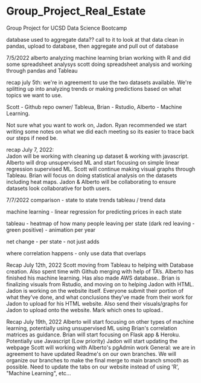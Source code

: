 # Group_Project_Real_Estate
Group Project for UCSD Data Science Bootcamp


database used to aggregate data??
	call to it to look at that data
	clean in pandas, upload to database, then aggregate and pull out of database


7/5/2022
alberto analyzing machine learning
brian working with R and did some spreadsheet analysys
scott doing spreadsheet analysis and working through pandas and Tableau


recap july 5th:
we're in agreement to use the two datasets available. We're splitting up into analyzing trends or making predictions based on what topics we want to use.

Scott - Github repo owner/ Tableua, Brian - Rstudio, Alberto - Machine Learning.

Not sure what you want to work on, Jadon. Ryan recommended we start writing some notes on what we did each meeting so its easier to trace back our steps if need be.




recap July 7, 2022:   
Jadon will be working with cleaning up dataset & working with javascript. Alberto will drop unsupervised ML and start focusing on simple linear regression supervised ML. Scott will continue making visual graphs through Tableau.  Brian will focus on doing statistical analysis on the datasets including heat maps.
Jadon & Alberto will be collaborating to ensure datasets look collaborative for both users.

7/7/2022
comparison - state to state trends tableau / trend data



machine learning - linear regression for predicting prices in each state

tableau - heatmap of how many people leaving per state (dark red leaving - green positive) - animation per year

net change - per state - not just adds

where correlation happens - only use data that overlaps


Recap July 12th, 2022
Scott moving from Tableau to helping with Database creation. Also spent time with Github merging with help of TA’s.
Alberto has finished his machine learning. Has also made AWS database..
Brian is finalizing visuals from Rstudio, and moving on to helping Jadon with HTML.
Jadon is working on the website itself.
Everyone submit their portion of what they’ve done, and what conclusions they’ve made from their work for Jadon to upload for his HTML website. Also send their visuals/graphs for Jadon to upload onto the website. Mark which ones to upload..


Recap July 19th, 2022
Alberto will start focusing on other types of machine learning, potentially using unsupervised ML using Brian's correlation matrices as guidance.
Brian will start focusing on Flask app & Heroku. Potentially use Javascript (Low priority)
Jadon will start updating the webpage
Scott will working with Alberto's pgAdmin work
General:
we are in agreement to have updated Readme's on our own branches.
We will organize our branches to make the final merge to main branch smooth as possible.
Need to update the tabs on our website instead of using 'R', "Machine Learning", etc...
